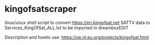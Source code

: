 # kingofsatscraper
linux/unux shell script to convert https://en.kingofsat.net SATTV data to Services_KingOfSat_ALL.txt to be imported in dreamboxEDIT

Description and howto use: https://up.nl.eu.org/projects/kingofsat.html
